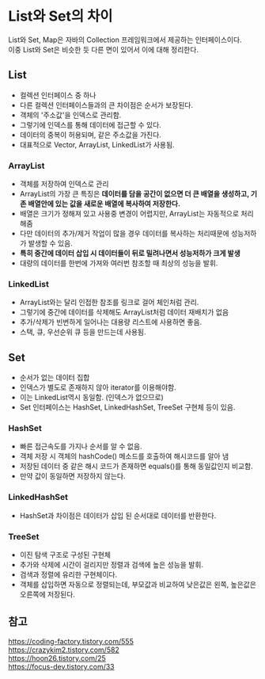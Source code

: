 # List와 Set의 차이

List와 Set, Map은 자바의 Collection 프레임워크에서 제공하는 인터페이스이다.  
이중 List와 Set은 비슷한 듯 다른 면이 있어서 이에 대해 정리한다.

## List
* 컬렉션 인터페이스 중 하나
* 다른 컬렉션 인터페이스들과의 큰 차이점은 순서가 보장된다.
* 객체의 '주소값'을 인덱스로 관리함.
* 그렇기에 인덱스를 통해 데이터에 접근할 수 있다.
* 데이터의 중복이 허용되며, 같은 주소값을 가진다.
* 대표적으로 Vector, ArrayList, LinkedList가 사용됨.

### ArrayList
* 객체를 저장하여 인덱스로 관리
* ArrayList의 가장 큰 특징은 **데이터를 담을 공간이 없으면 더 큰 배열을 생성하고, 기존 배열안에 있는 값을 새로운 배열에 복사하여 저장한다.**
* 배열은 크기가 정해져 있고 사용중 변경이 어렵지만, ArrayList는 자동적으로 처리해줌
* 다만 데이터의 추가/제거 작업이 많을 경우 데이터를 복사하는 처리때문에 성능저하가 발생할 수 있음.
* **특히 중간에 데이터 삽입 시 데이터들이 뒤로 밀려나면서 성능저하가 크게 발생**
* 대량의 데이터를 한번에 가져와 여러번 참조할 때 최상의 성능을 발휘.

### LinkedList
* ArrayList와는 달리 인접한 참조를 링크로 걸어 체인처럼 관리.
* 그렇기에 중간에 데이터를 삭제해도 ArrayList처럼 데이터 재배치가 없음
* 추가/삭제가 빈번하게 일어나는 대용량 리스트에 사용하면 좋음.
* 스택, 큐, 우선순위 큐 등을 만드는데 사용됨.

## Set
* 순서가 없는 데이터 집합
* 인덱스가 별도로 존재하지 않아 iterator를 이용해야함.
* 이는 LinkedList역시 동일함. (인덱스가 없으므로)
* Set 인터페이스는 HashSet, LinkedHashSet, TreeSet 구현체 등이 있음.

### HashSet
* 빠른 접근속도를 가지나 순서를 알 수 없음.
* 객체 저장 시 객체의 hashCode() 메소드를 호출하여 해시코드를 알아 냄
* 저장된 데이터 중 같은 해시 코드가 존재하면 equals()를 통해 동일값인지 비교함.
* 만약 값이 동일하면 저장하지 않는다.

### LinkedHashSet
* HashSet과 차이점은 데이터가 삽입 된 순서대로 데이터를 반환한다.

### TreeSet
* 이진 탐색 구조로 구성된 구현체
* 추가와 삭제에 시간이 걸리지만 정렬과 검색에 높은 성능을 발휘.
* 검색과 정렬에 유리한 구현체이다.
* 객체를 삽입하면 자동으로 정렬되는데, 부모값과 비교하여 낮은값은 왼쪽, 높은값은 오른쪽에 저장된다.

## 참고
https://coding-factory.tistory.com/555  
https://crazykim2.tistory.com/582  
https://hoon26.tistory.com/25  
https://focus-dev.tistory.com/33  
